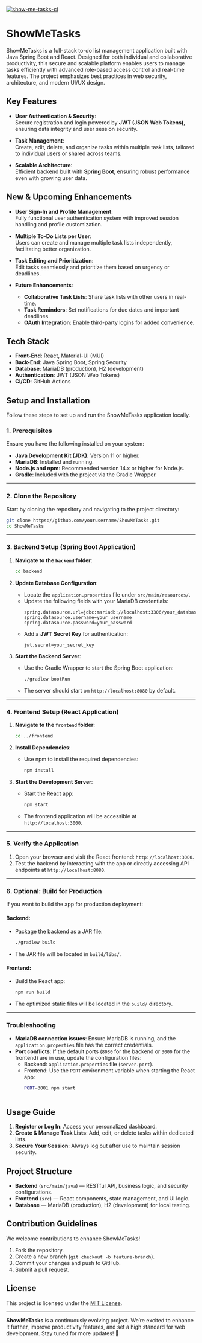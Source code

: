 [![show-me-tasks-ci](https://github.com/kmccol1/ShowMeTasks/actions/workflows/show-me-tasks-ci.yml/badge.svg)](https://github.com/kmccol1/ShowMeTasks/actions/workflows/show-me-tasks-ci.yml)
# ShowMeTasks

ShowMeTasks is a full-stack to-do list management application built with Java Spring Boot and React. Designed for both individual and collaborative productivity, this secure and scalable platform enables users to manage tasks efficiently with advanced role-based access control and real-time features. The project emphasizes best practices in web security, architecture, and modern UI/UX design.

## Key Features

- **User Authentication & Security**:  
  Secure registration and login powered by **JWT (JSON Web Tokens)**, ensuring data integrity and user session security.

- **Task Management**:  
  Create, edit, delete, and organize tasks within multiple task lists, tailored to individual users or shared across teams.

- **Scalable Architecture**:  
  Efficient backend built with **Spring Boot**, ensuring robust performance even with growing user data.

## New & Upcoming Enhancements

- **User Sign-In and Profile Management**:  
  Fully functional user authentication system with improved session handling and profile customization.

- **Multiple To-Do Lists per User**:  
  Users can create and manage multiple task lists independently, facilitating better organization.

- **Task Editing and Prioritization**:  
  Edit tasks seamlessly and prioritize them based on urgency or deadlines.

- **Future Enhancements**:  
  - **Collaborative Task Lists**: Share task lists with other users in real-time.  
  - **Task Reminders**: Set notifications for due dates and important deadlines.  
  - **OAuth Integration**: Enable third-party logins for added convenience.

## Tech Stack

- **Front-End**: React, Material-UI (MUI)  
- **Back-End**: Java Spring Boot, Spring Security  
- **Database**: MariaDB (production), H2 (development)  
- **Authentication**: JWT (JSON Web Tokens)  
- **CI/CD**: GitHub Actions  

## Setup and Installation

Follow these steps to set up and run the ShowMeTasks application locally.

### 1. Prerequisites
Ensure you have the following installed on your system:
- **Java Development Kit (JDK)**: Version 11 or higher.
- **MariaDB**: Installed and running.
- **Node.js and npm**: Recommended version 14.x or higher for Node.js.
- **Gradle**: Included with the project via the Gradle Wrapper.

---

### 2. Clone the Repository
Start by cloning the repository and navigating to the project directory:

```bash
git clone https://github.com/yourusername/ShowMeTasks.git
cd ShowMeTasks
```

---

### 3. Backend Setup (Spring Boot Application)
1. **Navigate to the `backend` folder**:
   ```bash
   cd backend
   ```

2. **Update Database Configuration**:
   - Locate the `application.properties` file under `src/main/resources/`.
   - Update the following fields with your MariaDB credentials:
     ```properties
     spring.datasource.url=jdbc:mariadb://localhost:3306/your_database_name
     spring.datasource.username=your_username
     spring.datasource.password=your_password
     ```
   - Add a **JWT Secret Key** for authentication:
     ```properties
     jwt.secret=your_secret_key
     ```

3. **Start the Backend Server**:
   - Use the Gradle Wrapper to start the Spring Boot application:
     ```bash
     ./gradlew bootRun
     ```
   - The server should start on `http://localhost:8080` by default.

---

### 4. Frontend Setup (React Application)
1. **Navigate to the `frontend` folder**:
   ```bash
   cd ../frontend
   ```

2. **Install Dependencies**:
   - Use npm to install the required dependencies:
     ```bash
     npm install
     ```

3. **Start the Development Server**:
   - Start the React app:
     ```bash
     npm start
     ```
   - The frontend application will be accessible at `http://localhost:3000`.

---

### 5. Verify the Application
1. Open your browser and visit the React frontend: `http://localhost:3000`.
2. Test the backend by interacting with the app or directly accessing API endpoints at `http://localhost:8080`.

---

### 6. Optional: Build for Production
If you want to build the app for production deployment:

#### Backend:
- Package the backend as a JAR file:
  ```bash
  ./gradlew build
  ```
- The JAR file will be located in `build/libs/`.

#### Frontend:
- Build the React app:
  ```bash
  npm run build
  ```
- The optimized static files will be located in the `build/` directory.

---

### Troubleshooting
- **MariaDB connection issues**:
  Ensure MariaDB is running, and the `application.properties` file has the correct credentials.
- **Port conflicts**:
  If the default ports (`8080` for the backend or `3000` for the frontend) are in use, update the configuration files:
  - Backend: `application.properties` file (`server.port`).
  - Frontend: Use the `PORT` environment variable when starting the React app:
    ```bash
    PORT=3001 npm start
    


## Usage Guide

1. **Register or Log In**: Access your personalized dashboard.
2. **Create & Manage Task Lists**: Add, edit, or delete tasks within dedicated lists.
3. **Secure Your Session**: Always log out after use to maintain session security.

## Project Structure

- **Backend** (`src/main/java`) — RESTful API, business logic, and security configurations.
- **Frontend** (`src`) — React components, state management, and UI logic.
- **Database** — MariaDB (production), H2 (development) for local testing.

## Contribution Guidelines

We welcome contributions to enhance ShowMeTasks!  
1. Fork the repository.  
2. Create a new branch (`git checkout -b feature-branch`).  
3. Commit your changes and push to GitHub.  
4. Submit a pull request.

## License

This project is licensed under the [MIT License](LICENSE).

---

**ShowMeTasks** is a continuously evolving project. We’re excited to enhance it further, improve productivity features, and set a high standard for web development. Stay tuned for more updates! 🚀
